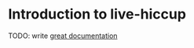 # Introduction to live-hiccup

TODO: write [great documentation](http://jacobian.org/writing/what-to-write/)
